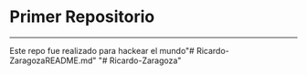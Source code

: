 # Primer Repositorio
----
Este repo fue realizado para hackear el mundo"# Ricardo-ZaragozaREADME.md" 
"# Ricardo-Zaragoza" 
